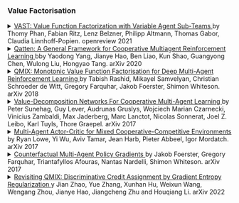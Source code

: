 ### Value Factorisation

<details> <summary> <a href="https://openreview.net/pdf?id=hyJKKIhfxxT"> VAST: Value Function Factorization with Variable Agent Sub-Teams </a>by Thomy Phan, Fabian Ritz, Lenz Belzner, Philipp Altmann, Thomas Gabor, Claudia Linnhoff-Popien. openreview 2021 <a href="https://www.Summary.so/instadeep/Multiagent-Learning-Basics-Challenges-and-Prospect-21cb7b4294b84a4188cafd184a3deed8">   </a> </summary>  TODO: add abstract <br> - </details>

<details> <summary> <a href="https://arxiv.org/pdf/2002.03939.pdf"> Qatten: A General Framework for Cooperative Multiagent Reinforcement Learning </a>bby Yaodong Yang, Jianye Hao, Ben Liao, Kun Shao, Guangyong Chen, Wulong Liu, Hongyao Tang. arXiv 2020 <a href="https://www.Summary.so/instadeep/Multiagent-Learning-Basics-Challenges-and-Prospect-21cb7b4294b84a4188cafd184a3deed8">   </a> </summary>  TODO: add abstract <br> - </details>

<details> <summary> <a href="https://arxiv.org/pdf/1803.11485.pdf"> QMIX: Monotonic Value Function Factorisation for Deep Multi-Agent Reinforcement Learning </a>by Tabish Rashid, Mikayel Samvelyan, Christian Schroeder de Witt, Gregory Farquhar, Jakob Foerster, Shimon Whiteson. arXiv 2018 <a href="https://www.Summary.so/instadeep/Multiagent-Learning-Basics-Challenges-and-Prospect-21cb7b4294b84a4188cafd184a3deed8">   </a> </summary>  TODO: add abstract <br> - </details>

<details> <summary> <a href="https://arxiv.org/pdf/1706.05296.pdf"> Value-Decomposition Networks For Cooperative Multi-Agent Learning </a>by Peter Sunehag, Guy Lever, Audrunas Gruslys, Wojciech Marian Czarnecki, Vinicius Zambaldi, Max Jaderberg, Marc Lanctot, Nicolas Sonnerat, Joel Z. Leibo, Karl Tuyls, Thore Graepel. arXiv 2017 <a href="https://www.Summary.so/instadeep/Multiagent-Learning-Basics-Challenges-and-Prospect-21cb7b4294b84a4188cafd184a3deed8">   </a> </summary>  TODO: add abstract <br> - </details>

<details> <summary> <a href="https://arxiv.org/pdf/1706.02275.pdf"> Multi-Agent Actor-Critic for Mixed Cooperative-Competitive Environments </a>by Ryan Lowe, Yi Wu, Aviv Tamar, Jean Harb, Pieter Abbeel, Igor Mordatch. arXiv 2017 <a href="https://www.Summary.so/instadeep/Multiagent-Learning-Basics-Challenges-and-Prospect-21cb7b4294b84a4188cafd184a3deed8">   </a> </summary>  TODO: add abstract <br> - </details>

<details> <summary> <a href="https://arxiv.org/pdf/1705.08926.pdf"> Counterfactual Multi-Agent Policy Gradients </a>by Jakob Foerster, Gregory Farquhar, Triantafyllos Afouras, Nantas Nardelli, Shimon Whiteson. arXiv 2017 <a href="https://www.Summary.so/instadeep/Multiagent-Learning-Basics-Challenges-and-Prospect-21cb7b4294b84a4188cafd184a3deed8">   </a> </summary>  TODO: add abstract <br> - </details>

<details> <summary> <a href="https://arxiv.org/abs/2202.04427"> Revisiting QMIX: Discriminative Credit Assignment by Gradient Entropy Regularization </a>y Jian Zhao, Yue Zhang, Xunhan Hu, Weixun Wang, Wengang Zhou, Jianye Hao, Jiangcheng Zhu and Houqiang Li. arXiv 2022 <a href="https://www.Summary.so/instadeep/Multiagent-Learning-Basics-Challenges-and-Prospect-21cb7b4294b84a4188cafd184a3deed8">   </a> </summary>  TODO: add abstract <br> - </details>
